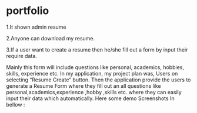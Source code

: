 # portfolio

1.It shown admin resume 

2.Anyone can download my resume.

3.If a user want to create a resume then he/she fill out a form by input their require data.

Mainly this form will include questions like personal, academics, hobbies, skills, experience etc.
In my application, my project plan was, Users on selecting “Resume Create” button. Then the application provide the users to generate a Resume Form where they fill out an all questions like personal,academics,experience ,hobby ,skills etc. where they can easily input their data which automatically.
Here some demo Screenshots In bellow  :
